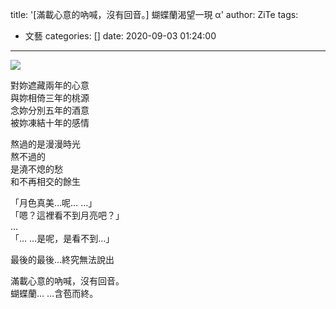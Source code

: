 title: '[滿載心意的吶喊，沒有回音。] 蝴蝶蘭渴望一現 α'
author: ZiTe
tags:
  - 文藝
categories: []
date: 2020-09-03 01:24:00
---
![](https://1.bp.blogspot.com/-5RDB1su_Mik/X0_U7gpmE1I/AAAAAAAAClI/TazIqfUfMlE5Ekmztv0UQTz-p_BBWfLWgCPcBGAsYHg/w275-h400/%255B%25E6%25BB%25BF%25E8%25BC%2589%25E5%25BF%2583%25E6%2584%258F%25E7%259A%2584%25E5%2590%25B6%25E5%2596%258A%25EF%25BC%258C%25E6%25B2%2592%25E6%259C%2589%25E5%259B%259E%25E9%259F%25B3%25E3%2580%2582%255D%2B%25E8%259D%25B4%25E8%259D%25B6%25E8%2598%25AD%25E6%25B8%25B4%25E6%259C%259B%25E4%25B8%2580%25E7%258F%25BE%25CE%25B1.jpg)

<!--more-->

對妳遮藏兩年的心意  
與妳相倚三年的桃源  
念妳分別五年的酒意  
被妳凍結十年的感情  

熬過的是漫漫時光  
熬不過的  
是澆不熄的愁  
和不再相交的餘生  

「月色真美…呢… …」  
「嗯？這裡看不到月亮吧？」  
…  
「… …是呢，是看不到…」  

最後的最後…終究無法說出  

滿載心意的吶喊，沒有回音。  
蝴蝶蘭… …含苞而終。  